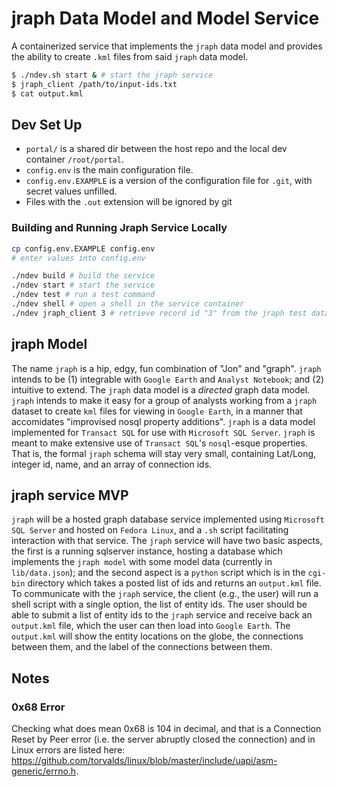 # jraph Data Model and Model Service 
A containerized service that implements the `jraph` data model and provides the ability to create `.kml` files from said `jraph` data model.
```sh
$ ./ndev.sh start & # start the jraph service
$ jraph_client /path/to/input-ids.txt
$ cat output.kml
```

## Dev Set Up
* `portal/` is a shared dir between the host repo and the local dev container `/root/portal`.
* `config.env` is the main configuration file.
* `config.env.EXAMPLE` is a version of the configuration file for `.git`, with secret values unfilled.
* Files with the `.out` extension will be ignored by git

### Building and Running Jraph Service Locally
```sh
cp config.env.EXAMPLE config.env
# enter values into config.env

./ndev build # build the service
./ndev start # start the service
./ndev test # run a test command
./ndev shell # open a shell in the service container
./ndev jraph_client 3 # retrieve record id "3" from the jraph test database
```

## jraph Model
The name `jraph` is a hip, edgy, fun combination of "Jon" and "graph".
`jraph` intends to be (1) integrable with `Google Earth` and `Analyst Notebook`; and (2) intuitive to extend.
The `jraph` data model is a *directed* graph data model. 
`jraph` intends to make it easy for a group of analysts working from a `jraph` dataset to create `kml` files for viewing in `Google Earth`, in a manner that accomidates "improvised nosql property additions". 
`jraph` is a data model implemented for `Transact SQL` for use with `Microsoft SQL Server`.
`jraph` is meant to make extensive use of `Transact SQL`'s `nosql`-esque properties.
That is, the formal `jraph` schema will stay very small, containing Lat/Long, integer id, name, and an array of connection ids.

## jraph service MVP
`jraph` will be a hosted graph database service implemented using `Microsoft SQL Server` and hosted on `Fedora Linux`, and a `.sh` script facilitating interaction with that service.
The `jraph` service will have two basic aspects, the first is a running sqlserver instance, hosting a database which implements the `jraph model` with some model data (currently in `lib/data.json`); and the second aspect is a `python` script which is in the `cgi-bin` directory which takes a posted list of ids and returns an `output.kml` file.
To communicate with the `jraph` service, the client (e.g., the user) will run a shell script with a single option, the list of entity ids.
The user should be able to submit a list of entity ids to the `jraph` service and receive back an `output.kml` file, which the user can then load into `Google Earth`. 
The `output.kml` will show the entity locations on the globe, the connections between them, and the label of the connections between them.

## Notes
### 0x68 Error
Checking what does mean 0x68 is 104 in decimal, and that is a Connection Reset by Peer error (i.e. the server abruptly closed the connection) and in Linux errors are listed here: https://github.com/torvalds/linux/blob/master/include/uapi/asm-generic/errno.h.
